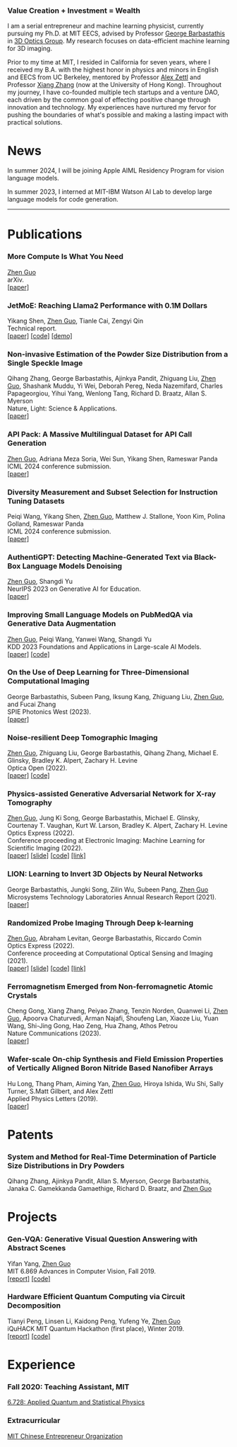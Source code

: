 ### **Value Creation + Investment = Wealth**

I am a serial entrepreneur and machine learning physicist, currently pursuing my Ph.D. at MIT EECS, advised by Professor [George Barbastathis](https://meche.mit.edu/people/faculty/gbarb@mit.edu) in [3D Optics Group](http://optics.mit.edu/). My research focuses on data-efficient machine learning for 3D imaging.

Prior to my time at MIT, I resided in California for seven years, where I received my B.A. with the highest honor in physics and minors in English and EECS from UC Berkeley, mentored by Professor [Alex Zettl](https://www.ocf.berkeley.edu/~jode/) and Professor [Xiang Zhang](https://xlab.hku.hk/) (now at the University of Hong Kong). Throughout my journey, I have co-founded multiple tech startups and a venture DAO, each driven by the common goal of effecting positive change through innovation and technology. My experiences have nurtured my fervor for pushing the boundaries of what's possible and making a lasting impact with practical solutions.

# News
In summer 2024, I will be joining Apple AIML Residency Program for vision language models.

In summer 2023, I interned at MIT-IBM Watson AI Lab to develop large language models for code generation.

---

# Publications
### **More Compute Is What You Need**
<ins>Zhen Guo</ins>         
arXiv.       
[[paper]](https://arxiv.org/abs/2404.19484)

### **JetMoE: Reaching Llama2 Performance with 0.1M Dollars** 
Yikang Shen, <ins>Zhen Guo</ins>, Tianle Cai, Zengyi Qin      
Technical report.     
[[paper]](https://arxiv.org/abs/2404.07413) [[code]](https://github.com/myshell-ai/JetMoE) [[demo]](https://www.lepton.ai/playground/chat?model=jetmoe-8b-chat)

### **Non-invasive Estimation of the Powder Size Distribution from a Single Speckle Image**
Qihang Zhang, George Barbastathis, Ajinkya Pandit, Zhiguang Liu, <ins>Zhen Guo</ins>, Shashank Muddu, Yi Wei, Deborah Pereg, Neda Nazemifard, Charles Papageorgiou, Yihui Yang, Wenlong Tang, Richard D. Braatz, Allan S. Myerson        
Nature, Light: Science & Applications.     
[[paper]](https://zguo0525.github.io/)

### **API Pack: A Massive Multilingual Dataset for API Call Generation**
<ins>Zhen Guo</ins>, Adriana Meza Soria, Wei Sun, Yikang Shen, Rameswar Panda         
ICML 2024 conference submission.       
[[paper]](https://arxiv.org/abs/2311.07700)

### **Diversity Measurement and Subset Selection for Instruction Tuning Datasets**
Peiqi Wang, Yikang Shen, <ins>Zhen Guo</ins>, Matthew J. Stallone, Yoon Kim, Polina Golland, Rameswar Panda         
ICML 2024 conference submission.            
[[paper]](https://arxiv.org/abs/2311.07700)

### **AuthentiGPT: Detecting Machine-Generated Text via Black-Box Language Models Denoising**
<ins>Zhen Guo</ins>, Shangdi Yu         
NeurIPS 2023 on Generative AI for Education.       
[[paper]](https://arxiv.org/abs/2311.07700)

### **Improving Small Language Models on PubMedQA via Generative Data Augmentation** 
<ins>Zhen Guo</ins>, Peiqi Wang, Yanwei Wang, Shangdi Yu      
KDD 2023 Foundations and Applications in Large-scale AI Models.     
[[paper]](https://arxiv.org/abs/2305.07804) [[code]](https://github.com/zguo0525/Dr.llama)

### **On the Use of Deep Learning for Three-Dimensional Computational Imaging**
George Barbastathis, Subeen Pang, Iksung Kang, Zhiguang Liu, <ins>Zhen Guo</ins>, and Fucai Zhang   
SPIE Photonics West (2023).   
[[paper]](https://www.spiedigitallibrary.org/conference-proceedings-of-spie/12445/2655261/On-the-use-of-deep-learning-for-three-dimensional-computational/10.1117/12.2655261.short?SSO=1)

### **Noise-resilient Deep Tomographic Imaging**
<ins>Zhen Guo</ins>, Zhiguang Liu, George Barbastathis, Qihang Zhang, Michael E. Glinsky, Bradley K. Alpert, Zachary H. Levine  
Optica Open (2022).   
[[paper]](https://preprints.opticaopen.org/articles/preprint/Noise-resilient_deep_tomographic_imaging/21931557) [[code]](https://github.com/zguo0525/Noise-resilience-deep-reconstruction-for-X-ray-Tomography)

### **Physics-assisted Generative Adversarial Network for X-ray Tomography**
<ins>Zhen Guo</ins>,  Jung Ki Song, George Barbastathis, Michael E. Glinsky, Courtenay T. Vaughan, Kurt W. Larson, Bradley K. Alpert, Zachary H. Levine   
Optics Express (2022).      
Conference proceeding at Electronic Imaging: Machine Learning for Scientific Imaging (2022).           
[[paper]](./papers/PGAN.pdf) [[slide]](./slides/PGAN.pdf) [[code]](https://github.com/zguo0525/Physics-assisted-Generative-Adversarial-Network-for-X-Ray-Tomography) [[link]](https://library.imaging.org/ei/articles/34/5/MLSI-202)

### **LION: Learning to Invert 3D Objects by Neural Networks**
George Barbastathis, Jungki Song, Zilin Wu, Subeen Pang, <ins>Zhen Guo</ins>  
Microsystems Technology Laboratories Annual Research Report (2021).  
[[paper]](./papers/lion.pdf)

### **Randomized Probe Imaging Through Deep k-learning**
<ins>Zhen Guo</ins>,  Abraham Levitan, George Barbastathis, Riccardo Comin  
Optics Express (2022).      
Conference proceeding at Computational Optical Sensing and Imaging (2021).     
[[paper]](./papers/RPI.pdf) [[slide]](./slides/RQE.pdf) [[code]](https://github.com/zguo0525/Randomized-probe-imaging-through-deep-k-learning) [[link]](https://opg.optica.org/abstract.cfm?uri=COSI-2021-CTh7A.6)

### **Ferromagnetism Emerged from Non-ferromagnetic Atomic Crystals**
Cheng Gong, Xiang Zhang, Peiyao Zhang, Tenzin Norden, Quanwei Li, <ins>Zhen Guo</ins>, Apoorva Chaturvedi, Arman Najafi, Shoufeng Lan, Xiaoze Liu, Yuan Wang, Shi-Jing Gong, Hao Zeng, Hua Zhang, Athos Petrou  
Nature Communications (2023).     
[[paper]](https://www.nature.com/articles/s41467-023-39002-6)

### **Wafer-scale On-chip Synthesis and Field Emission Properties of Vertically Aligned Boron Nitride Based Nanofiber Arrays**
Hu Long, Thang Pham, Aiming Yan, <ins>Zhen Guo</ins>, Hiroya Ishida, Wu Shi, Sally Turner, S.Matt Gilbert, and Alex Zettl   
Applied Physics Letters (2019).   
[[paper]](./papers/wafer.pdf)

# Patents
### **System and Method for Real-Time Determination of Particle Size Distributions in Dry Powders**   
Qihang Zhang, Ajinkya Pandit, Allan S. Myerson, George Barbastathis, Janaka C. Gamekkanda Gamaethige, Richard D. Braatz, and <ins>Zhen Guo</ins>

# Projects
### **Gen-VQA: Generative Visual Question Answering with Abstract Scenes**    
Yifan Yang, <ins>Zhen Guo</ins>  
MIT 6.869 Advances in Computer Vision, Fall 2019.     
[[report]](https://github.com/Yang-YiFan/vqa-gan/6_869_Final_Project.pdf) [[code]](https://github.com/Yang-YiFan/vqa-gan)

### **Hardware Efficient Quantum Computing via Circuit Decomposition**    
Tianyi Peng, Linsen Li, Kaidong Peng, Yufeng Ye, <ins>Zhen Guo</ins>    
iQuHACK MIT Quantum Hackathon (first place), Winter 2019.    
[[report]](https://github.com/zguo0525/Hardware-Efficient-Quantum-Computing-via-Circuit-Decomposition) [[code]](https://github.com/zguo0525/Hardware-Efficient-Quantum-Computing-via-Circuit-Decomposition)

# Experience

### Fall 2020: **Teaching Assistant, MIT**
[6.728: Applied Quantum and Statistical Physics](https://ocw.mit.edu/courses/6-728-applied-quantum-and-statistical-physics-fall-2006/)

### Extracurricular

[MIT Chinese Entrepreneur Organization](https://www.chinese-entrepreneurs.mit.edu/)

